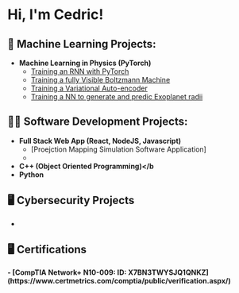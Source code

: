 <h1>Hi, I'm Cedric! </h1>

<h2>🤖 Machine Learning Projects:</h2>

- <b>Machine Learning in Physics (PyTorch)</b>
  - [Training an RNN with PyTorch](https://github.com/cedriccyberpro/PHYS449/tree/main/Assignment%201)
  - [Training a fully Visible Boltzmann Machine](https://github.com/cedriccyberpro/PHYS449/tree/main/Assignment%202)
  - [Training a Variational Auto-encoder](https://github.com/cedriccyberpro/PHYS449/tree/main/Assignment%203)
  - [Training a NN to generate and predic Exoplanet radii](https://github.com/cedriccyberpro/Phys449_Project_Neural_Network_Model/tree/main/Final_Project)



<h2>👨‍💻 Software Development Projects:</h2>

- <b>Full Stack Web App (React, NodeJS, Javascript)</b>
  - [Proejction Mapping Simulation Software Application]
  - 
- <b>C++ (Object Oriented Programming)</b
- <b>Python</b>

<h2>🖥️ Cybersecurity Projects </h2>

- 


<h2>🖥️ Certifications </h2>
- [CompTIA Network+ N10-009: ID: X7BN3TWYSJQ1QNKZ](https://www.certmetrics.com/comptia/public/verification.aspx/)


<div data-iframe-width="150" data-iframe-height="270" data-share-badge-id="53807075-ce76-4c12-a3e8-35850c97803c" data-share-badge-host="https://www.credly.com">

